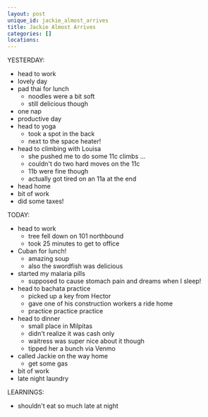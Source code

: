 ```yaml
---
layout: post
unique_id: jackie_almost_arrives
title: Jackie Almost Arrives
categories: []
locations: 
---
```


YESTERDAY:
* head to work
* lovely day
* pad thai for lunch
  * noodles were a bit soft
  * still delicious though
* one nap
* productive day
* head to yoga
  * took a spot in the back
  * next to the space heater!
* head to climbing with Louisa
  * she pushed me to do some 11c climbs ...
  * couldn't do two hard moves on the 11c
  * 11b were fine though
  * actually got tired on an 11a at the end
* head home
* bit of work
* did some taxes!

TODAY:
* head to work
  * tree fell down on 101 northbound
  * took 25 minutes to get to office
* Cuban for lunch!
  * amazing soup
  * also the swordfish was delicious
* started my malaria pills
  * supposed to cause stomach pain and dreams when I sleep!
* head to bachata practice
  * picked up a key from Hector
  * gave one of his construction workers a ride home
  * practice practice practice
* head to dinner
  * small place in Milpitas
  * didn't realize it was cash only
  * waitress was super nice about it though
  * tipped her a bunch via Venmo
* called Jackie on the way home
  * get some gas
* bit of work
* late night laundry

LEARNINGS:
* shouldn't eat so much late at night
